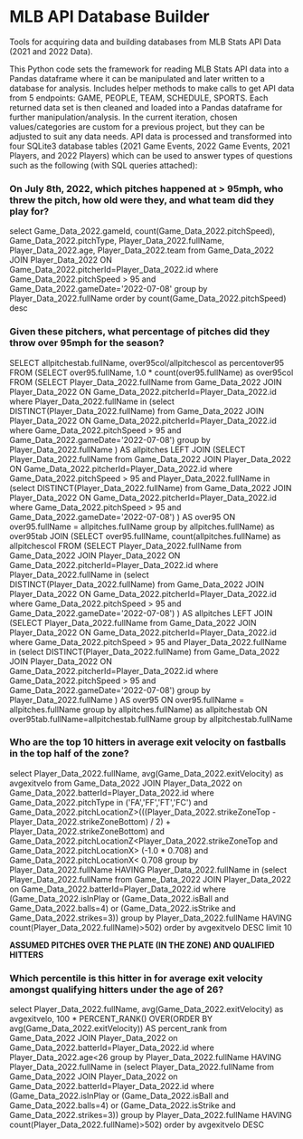 # MLB API Database Builder
Tools for acquiring data and building databases from MLB Stats API Data (2021 and 2022 Data).

This Python code sets the framework for reading MLB Stats API data into a Pandas dataframe where it can be manipulated and later written to a database for analysis. Includes helper methods to make calls to get API data from 5 endpoints: GAME, PEOPLE, TEAM, SCHEDULE, SPORTS. Each returned data set is then cleaned and loaded into a Pandas dataframe for further manipulation/analysis. In the current iteration, chosen values/categories are custom for a previous project, but they can be adjusted to suit any data needs. API data is processed and transformed into four SQLite3 database tables (2021 Game Events, 2022 Game Events, 2021 Players, and 2022 Players) which can be used to answer types of questions such as the following (with SQL queries attached):

### On July 8th, 2022, which pitches happened at > 95mph, who threw the pitch, how old were they, and what team did they play for?

select Game_Data_2022.gameId, count(Game_Data_2022.pitchSpeed), Game_Data_2022.pitchType, Player_Data_2022.fullName, Player_Data_2022.age, Player_Data_2022.team from Game_Data_2022 JOIN Player_Data_2022 ON Game_Data_2022.pitcherId=Player_Data_2022.id where Game_Data_2022.pitchSpeed > 95 and Game_Data_2022.gameDate='2022-07-08' group by Player_Data_2022.fullName order by count(Game_Data_2022.pitchSpeed) desc

### Given these pitchers, what percentage of pitches did they throw over 95mph for the season?

SELECT allpitchestab.fullName, over95col/allpitchescol as percentover95
FROM (SELECT over95.fullName, 1.0 * count(over95.fullName) as over95col
FROM (SELECT  Player_Data_2022.fullName from Game_Data_2022 JOIN Player_Data_2022 ON Game_Data_2022.pitcherId=Player_Data_2022.id where Player_Data_2022.fullName in 
(select DISTINCT(Player_Data_2022.fullName) 
from Game_Data_2022 JOIN Player_Data_2022 ON Game_Data_2022.pitcherId=Player_Data_2022.id 
where Game_Data_2022.pitchSpeed > 95 and Game_Data_2022.gameDate='2022-07-08') group by Player_Data_2022.fullName
) AS allpitches
LEFT JOIN (SELECT  Player_Data_2022.fullName from Game_Data_2022 JOIN Player_Data_2022 ON Game_Data_2022.pitcherId=Player_Data_2022.id
where Game_Data_2022.pitchSpeed > 95 and Player_Data_2022.fullName in 
(select DISTINCT(Player_Data_2022.fullName) 
from Game_Data_2022 JOIN Player_Data_2022 ON Game_Data_2022.pitcherId=Player_Data_2022.id 
where Game_Data_2022.pitchSpeed > 95 and Game_Data_2022.gameDate='2022-07-08') 
) AS over95
ON over95.fullName = allpitches.fullName group by allpitches.fullName) as over95tab
JOIN 
(SELECT over95.fullName, count(allpitches.fullName) as allpitchescol
FROM (SELECT  Player_Data_2022.fullName from Game_Data_2022 JOIN Player_Data_2022 ON Game_Data_2022.pitcherId=Player_Data_2022.id where Player_Data_2022.fullName in 
(select DISTINCT(Player_Data_2022.fullName) 
from Game_Data_2022 JOIN Player_Data_2022 ON Game_Data_2022.pitcherId=Player_Data_2022.id 
where Game_Data_2022.pitchSpeed > 95 and Game_Data_2022.gameDate='2022-07-08')
) AS allpitches
LEFT JOIN (SELECT  Player_Data_2022.fullName from Game_Data_2022 JOIN Player_Data_2022 ON Game_Data_2022.pitcherId=Player_Data_2022.id
where Game_Data_2022.pitchSpeed > 95 and Player_Data_2022.fullName in 
(select DISTINCT(Player_Data_2022.fullName) 
from Game_Data_2022 JOIN Player_Data_2022 ON Game_Data_2022.pitcherId=Player_Data_2022.id 
where Game_Data_2022.pitchSpeed > 95 and Game_Data_2022.gameDate='2022-07-08') group by Player_Data_2022.fullName
) AS over95
ON over95.fullName = allpitches.fullName group by allpitches.fullName) as allpitchestab
ON over95tab.fullName=allpitchestab.fullName group by allpitchestab.fullName

### Who are the top 10 hitters in average exit velocity on fastballs in the top half of the zone?

select Player_Data_2022.fullName, avg(Game_Data_2022.exitVelocity) as avgexitvelo from Game_Data_2022 JOIN
Player_Data_2022 on Game_Data_2022.batterId=Player_Data_2022.id 
where Game_Data_2022.pitchType in ('FA','FF','FT','FC') 
and Game_Data_2022.pitchLocationZ>(((Player_Data_2022.strikeZoneTop - Player_Data_2022.strikeZoneBottom) / 2) + Player_Data_2022.strikeZoneBottom) 
and Game_Data_2022.pitchLocationZ<Player_Data_2022.strikeZoneTop 
and Game_Data_2022.pitchLocationX> (-1.0 * 0.708)
and Game_Data_2022.pitchLocationX< 0.708
group by Player_Data_2022.fullName HAVING Player_Data_2022.fullName in (select Player_Data_2022.fullName from Game_Data_2022 JOIN
Player_Data_2022 on Game_Data_2022.batterId=Player_Data_2022.id 
where (Game_Data_2022.isInPlay or (Game_Data_2022.isBall and Game_Data_2022.balls=4) or (Game_Data_2022.isStrike and Game_Data_2022.strikes=3))
group by Player_Data_2022.fullName HAVING count(Player_Data_2022.fullName)>502) order by avgexitvelo DESC limit 10

**ASSUMED PITCHES OVER THE PLATE (IN THE ZONE) AND QUALIFIED HITTERS**

### Which percentile is this hitter in for average exit velocity amongst qualifying hitters under the age of 26?

select Player_Data_2022.fullName, avg(Game_Data_2022.exitVelocity) as avgexitvelo, 100 * PERCENT_RANK() OVER(ORDER BY avg(Game_Data_2022.exitVelocity)) AS percent_rank 
from Game_Data_2022 JOIN Player_Data_2022 on Game_Data_2022.batterId=Player_Data_2022.id 
where Player_Data_2022.age<26
group by Player_Data_2022.fullName HAVING Player_Data_2022.fullName in (select Player_Data_2022.fullName from Game_Data_2022 JOIN
Player_Data_2022 on Game_Data_2022.batterId=Player_Data_2022.id 
where (Game_Data_2022.isInPlay or (Game_Data_2022.isBall and Game_Data_2022.balls=4) or (Game_Data_2022.isStrike and Game_Data_2022.strikes=3))
group by Player_Data_2022.fullName HAVING count(Player_Data_2022.fullName)>502) order by avgexitvelo DESC

